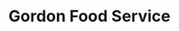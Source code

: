 ---
title: "Gordon Food Service"
url: /louisville/gordon-food-service-dixie-highway/
shop: Supermarkt
---